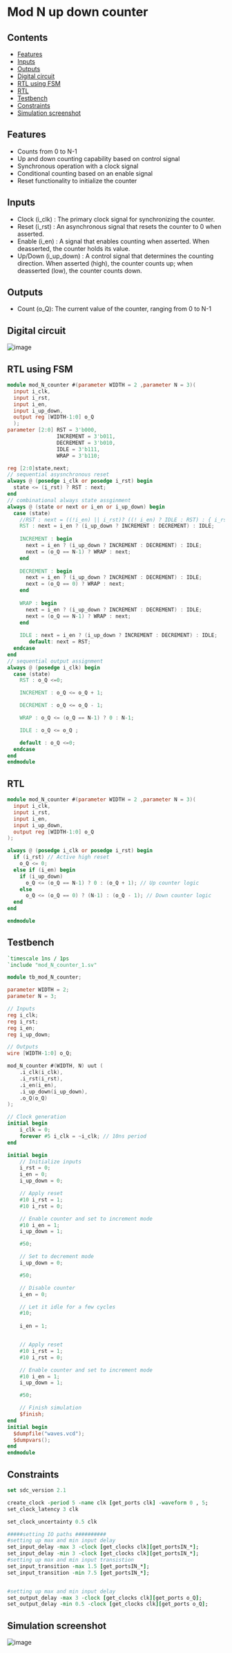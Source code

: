 # Mod N up down counter

## Contents 
- [Features](#digital-circuit)
- [Inputs](#inputs)
- [Outputs](#outputs)
- [Digital circuit](#digital-circuit)
- [RTL using FSM](#rtl-using-fsm)
- [RTL](#rtl)
- [Testbench](#testbench)
- [Constraints](#constraints)
- [Simulation screenshot](#simulation-screenshot)

## Features
- Counts from 0 to N-1
- Up and down counting capability based on control signal
- Synchronous operation with a clock signal
- Conditional counting based on an enable signal
- Reset functionality to initialize the counter
## Inputs
 - Clock (i_clk) : The primary clock signal for synchronizing the counter.
 - Reset (i_rst) : An asynchronous signal that resets the counter to 0 when asserted.
 - Enable (i_en) : A signal that enables counting when asserted. When deasserted, the counter
 holds its value.
 - Up/Down (i_up_down) : A control signal that determines the counting direction. When
 asserted (high), the counter counts up; when deasserted (low), the counter counts down.
## Outputs
 - Count (o_Q): The current value of the counter, ranging from 0 to N-1

## Digital circuit 
 ![image](/imgs/digital_circuit.png)

## RTL using FSM 
```verilog
module mod_N_counter #(parameter WIDTH = 2 ,parameter N = 3)(
  input i_clk,
  input i_rst,
  input i_en,
  input i_up_down,
  output reg [WIDTH-1:0] o_Q
  );
parameter [2:0] RST = 3'b000,
                INCREMENT = 3'b011,
                DECREMENT = 3'b010,
                IDLE = 3'b111,
                WRAP = 3'b110;

reg [2:0]state,next;
// sequential asysnchronous reset 
always @ (posedge i_clk or posedge i_rst) begin
  state <= (i_rst) ? RST : next;
end
// combinational always state assginment 
always @ (state or next or i_en or i_up_down) begin
  case (state)
    //RST : next = ((!i_en) || i_rst)? ((! i_en) ? IDLE : RST) : { i_rst , i_en , i_up_down};
    RST : next = i_en ? (i_up_down ? INCREMENT : DECREMENT) : IDLE;
    
    INCREMENT : begin  
      next = i_en ? (i_up_down ? INCREMENT : DECREMENT) : IDLE;
      next = (o_Q == N-1) ? WRAP : next;
    end 
    
    DECREMENT : begin  
      next = i_en ? (i_up_down ? INCREMENT : DECREMENT) : IDLE;
      next = (o_Q == 0) ? WRAP : next;
    end 
    
    WRAP : begin  
      next = i_en ? (i_up_down ? INCREMENT : DECREMENT) : IDLE;
      next = (o_Q == N-1) ? WRAP : next;
    end 
    
    IDLE : next = i_en ? (i_up_down ? INCREMENT : DECREMENT) : IDLE;
       default: next = RST;
  endcase
end
// sequential output assignment 
always @ (posedge i_clk) begin
  case (state)
    RST : o_Q <=0;

    INCREMENT : o_Q <= o_Q + 1;

    DECREMENT : o_Q <= o_Q - 1;

    WRAP : o_Q <= (o_Q == N-1) ? 0 : N-1;

    IDLE : o_Q <= o_Q ;

    default : o_Q <=0;
  endcase
end
endmodule
```
## RTL
``` verilog
module mod_N_counter #(parameter WIDTH = 2 ,parameter N = 3)(
  input i_clk,
  input i_rst,
  input i_en,
  input i_up_down,
  output reg [WIDTH-1:0] o_Q
);

always @ (posedge i_clk or posedge i_rst) begin
  if (i_rst) // Active high reset
    o_Q <= 0;
  else if (i_en) begin
    if (i_up_down)
      o_Q <= (o_Q == N-1) ? 0 : (o_Q + 1); // Up counter logic
    else
      o_Q <= (o_Q == 0) ? (N-1) : (o_Q - 1); // Down counter logic
  end
end

endmodule

```
## Testbench

```verilog
`timescale 1ns / 1ps
`include "mod_N_counter_1.sv"

module tb_mod_N_counter;

parameter WIDTH = 2;
parameter N = 3;

// Inputs
reg i_clk;
reg i_rst;
reg i_en;
reg i_up_down;

// Outputs
wire [WIDTH-1:0] o_Q;

mod_N_counter #(WIDTH, N) uut (
    .i_clk(i_clk),
    .i_rst(i_rst),
    .i_en(i_en),
    .i_up_down(i_up_down),
    .o_Q(o_Q)
);

// Clock generation
initial begin
    i_clk = 0;
    forever #5 i_clk = ~i_clk; // 10ns period
end

initial begin
    // Initialize inputs
    i_rst = 0;
    i_en = 0;
    i_up_down = 0;

    // Apply reset
    #10 i_rst = 1;
    #10 i_rst = 0;

    // Enable counter and set to increment mode
    #10 i_en = 1;
    i_up_down = 1;

    #50;

    // Set to decrement mode
    i_up_down = 0;

    #50;

    // Disable counter
    i_en = 0;

    // Let it idle for a few cycles
    #10;
    
    i_en = 1;


    // Apply reset 
    #10 i_rst = 1;
    #10 i_rst = 0;

    // Enable counter and set to increment mode
    #10 i_en = 1;
    i_up_down = 1;

    #50;

    // Finish simulation
    $finish;
end
initial begin
  $dumpfile("waves.vcd");
  $dumpvars();
end
endmodule
```
## Constraints 
```tcl 
set sdc_version 2.1

create_clock -period 5 -name clk [get_ports clk] -waveform 0 , 5;
set_clock_latency 3 clk

set_clock_uncertainty 0.5 clk

#####setting IO paths ##########
#setting up max and min input delay
set_input_delay -max 3 -clock [get_clocks clk][get_portsIN_*];
set_input_delay -min 3 -clock [get_clocks clk][get_portsIN_*];
#setting up max and min input transistion 
set_input_transition -max 1.5 [get_portsIN_*];
set_input_transition -min 7.5 [get_portsIN_*];


#setting up max and min input delay
set_output_delay -max 3 -clock [get_clocks clk][get_ports o_Q];
set_output_delay -min 0.5 -clock [get_clocks clk][get_ports o_Q];

```
## Simulation screenshot
![image](imgs/counter_results.png)
